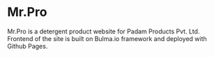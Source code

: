 # Mr.Pro

Mr.Pro is a detergent product website for Padam Products Pvt. Ltd. Frontend of the site is built on Bulma.io framework and deployed with Github Pages.
